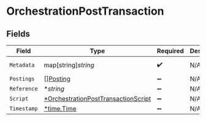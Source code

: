 # OrchestrationPostTransaction


## Fields

| Field                                                                                            | Type                                                                                             | Required                                                                                         | Description                                                                                      | Example                                                                                          |
| ------------------------------------------------------------------------------------------------ | ------------------------------------------------------------------------------------------------ | ------------------------------------------------------------------------------------------------ | ------------------------------------------------------------------------------------------------ | ------------------------------------------------------------------------------------------------ |
| `Metadata`                                                                                       | map[string]*string*                                                                              | :heavy_check_mark:                                                                               | N/A                                                                                              | [object Object]                                                                                  |
| `Postings`                                                                                       | [][Posting](../../models/shared/posting.md)                                                      | :heavy_minus_sign:                                                                               | N/A                                                                                              |                                                                                                  |
| `Reference`                                                                                      | **string*                                                                                        | :heavy_minus_sign:                                                                               | N/A                                                                                              | ref:001                                                                                          |
| `Script`                                                                                         | [*OrchestrationPostTransactionScript](../../models/shared/orchestrationposttransactionscript.md) | :heavy_minus_sign:                                                                               | N/A                                                                                              |                                                                                                  |
| `Timestamp`                                                                                      | [*time.Time](https://pkg.go.dev/time#Time)                                                       | :heavy_minus_sign:                                                                               | N/A                                                                                              |                                                                                                  |